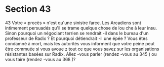 # Section 43

43
Votre « procès » n'est qu'une sinistre farce. Les Arcadiens sont
intimement persuadés qu'il se trame quelque chose de lou che à
leur insu. Sinon pourquoi un négociant terrien se rendrait -il dans
le bureau d'un professeur de Radix ? Et pourquoi détiendrait -il
une épée ? Vous êtes condamné à mort, mais les autorités vous
informent que votre peine peut être commuée si vous avoue z tout
ce que vous savez sur les organisations résistantes basées sur
Radix. Allez -vous parler (rendez -vous au 345 ) ou vous taire
(rendez -vous au 368 )?